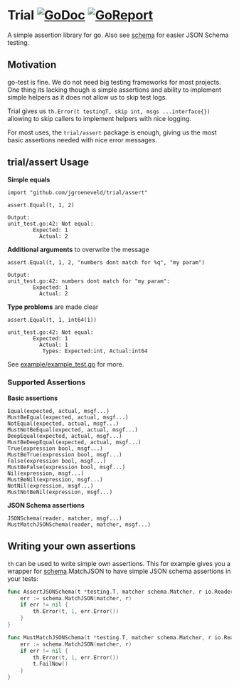 # Trial [![GoDoc](https://godoc.org/github.com/jgroeneveld/trial/assert?status.svg)](https://godoc.org/github.com/jgroeneveld/trial/assert) [![GoReport](https://goreportcard.com/badge/github.com/jgroeneveld/trial)](https://goreportcard.com/report/github.com/jgroeneveld/trial)

A simple assertion library for go. Also see [schema](https://github.com/jgroeneveld/schema) for easier JSON Schema testing.

## Motivation

go-test is fine. We do not need big testing frameworks for most projects. 
One thing its lacking though is simple assertions and ability to implement simple helpers as it does not allow us to skip
test logs.

Trial gives us `th.Error(t testingT, skip int, msgs ...interface{})` allowing to skip callers to implement helpers with nice logging.

For most uses, the `trial/assert` package is enough, giving us the most basic assertions needed with nice error messages.

## trial/assert Usage

**Simple equals**

```
import "github.com/jgroeneveld/trial/assert"

assert.Equal(t, 1, 2)

Output:
unit_test.go:42: Not equal:
		Expected: 1
		  Actual: 2
```


**Additional arguments** to overwrite the message

```
assert.Equal(t, 1, 2, "numbers dont match for %q", "my param")

Output:
unit_test.go:42: numbers dont match for "my param":
		Expected: 1
		  Actual: 2
```


**Type problems** are made clear

```
assert.Equal(t, 1, int64(1))

unit_test.go:42: Not equal:
		Expected: 1
		  Actual: 1
		   Types: Expected:int, Actual:int64
```

See [example/example_test.go](example/example_test.go) for more.

### Supported Assertions

**Basic assertions**

```
Equal(expected, actual, msgf...)
MustBeEqual(expected, actual, msgf...)
NotEqual(expected, actual, msgf...)
MustNotBeEqual(expected, actual, msgf...)
DeepEqual(expected, actual, msgf...)
MustBeDeepEqual(expected, actual, msgf...)
True(expression bool, msgf...)
MustBeTrue(expression bool, msgf...)
False(expression bool, msgf...)
MustBeFalse(expression bool, msgf...)
Nil(expression, msgf...)
MustBeNil(expression, msgf...)
NotNil(expression, msgf...)
MustNotBeNil(expression, msgf...)
```

**JSON Schema assertions**

```
JSONSchema(reader, matcher, msgf...)
MustMatchJSONSchema(reader, matcher, msgf...)
```

## Writing your own assertions
`th` can be used to write simple own assertions. This for example gives you a wrapper for [schema](https://github.com/jgroeneveld/schema).MatchJSON to have simple JSON schema assertions in your tests:

```go
func AssertJSONSchema(t *testing.T, matcher schema.Matcher, r io.Reader) {
	err := schema.MatchJSON(matcher, r)
	if err != nil {
		th.Error(t, 1, err.Error())
	}
}

func MustMatchJSONSchema(t *testing.T, matcher schema.Matcher, r io.Reader) {
	err := schema.MatchJSON(matcher, r)
	if err != nil {
		th.Error(t, 1, err.Error())
		t.FailNow()
	}
}
```

